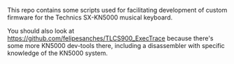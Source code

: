 This repo contains some scripts used for facilitating development of custom firmware for the Technics SX-KN5000 musical keyboard.

You should also look at https://github.com/felipesanches/TLCS900_ExecTrace because there's some more KN5000 dev-tools there, including a disassembler with specific knowledge of the KN5000 system.
